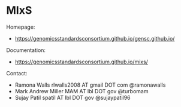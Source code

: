 MIxS
====

Homepage:
* https://genomicsstandardsconsortium.github.io/gensc.github.io/

Documentation:
* https://genomicsstandardsconsortium.github.io/mixs/


Contact:
* Ramona Walls rlwalls2008 AT gmail DOT com @ramonawalls
* Mark Andrew Miller MAM AT lbl DOT gov @turbomam
* Sujay Patil spatil AT lbl DOT gov @sujaypatil96
